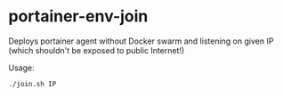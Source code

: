 # portainer-env-join

Deploys portainer agent without Docker swarm and listening on given IP (which shouldn't be exposed to public Internet!)

Usage:

```
./join.sh IP
```
